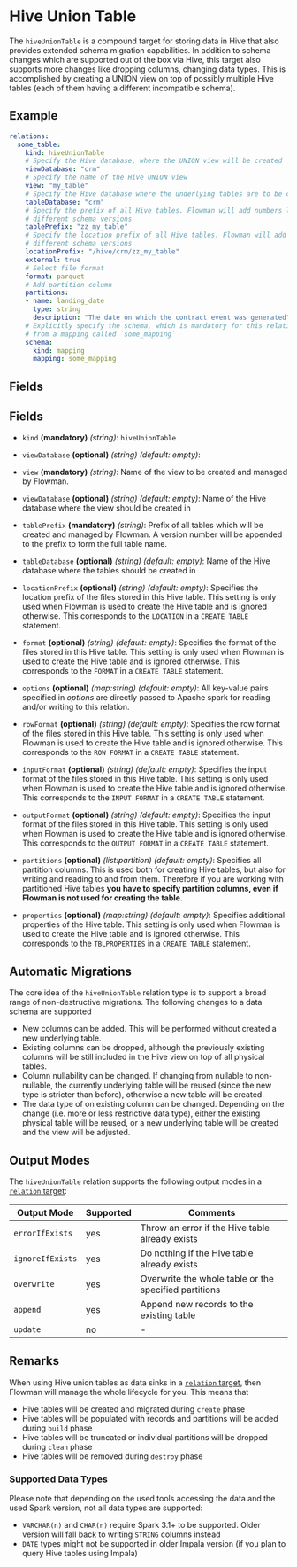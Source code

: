 # Hive Union Table

The `hiveUnionTable` is a compound target for storing data in Hive that also provides extended schema migration
capabilities. In addition to schema changes which are supported out of the box via Hive, this target also supports
more changes like dropping columns, changing data types. This is accomplished by creating a UNION view on top of
possibly multiple Hive tables (each of them having a different incompatible schema).

## Example

```yaml
relations:
  some_table:
    kind: hiveUnionTable
    # Specify the Hive database, where the UNION view will be created
    viewDatabase: "crm"
    # Specify the name of the Hive UNION view
    view: "my_table"
    # Specify the Hive database where the underlying tables are to be created
    tableDatabase: "crm"
    # Specify the prefix of all Hive tables. Flowman will add numbers like 1,2,3,... to the prefix for 
    # different schema versions
    tablePrefix: "zz_my_table"
    # Specify the location prefix of all Hive tables. Flowman will add numbers like 1,2,3,... to the prefix for 
    # different schema versions
    locationPrefix: "/hive/crm/zz_my_table"
    external: true
    # Select file format
    format: parquet
    # Add partition column
    partitions:
    - name: landing_date
      type: string
      description: "The date on which the contract event was generated"
    # Explicitly specify the schema, which is mandatory for this relation type. In this case the schema is inferred
    # from a mapping called `some_mapping`
    schema:
      kind: mapping
      mapping: some_mapping
```

## Fields

## Fields
* `kind` **(mandatory)** *(string)*: `hiveUnionTable`

* `viewDatabase` **(optional)** *(string)* *(default: empty)*: 

* `view` **(mandatory)** *(string)*: 
Name of the view to be created and managed by Flowman.

* `viewDatabase` **(optional)** *(string)* *(default: empty)*: 
Name of the Hive database where the view should be created in

* `tablePrefix` **(mandatory)** *(string)*: 
Prefix of all tables which will be created and managed by Flowman. A version number will be appended to the prefix
to form the full table name.

* `tableDatabase` **(optional)** *(string)* *(default: empty)*: 
Name of the Hive database where the tables should be created in

 * `locationPrefix` **(optional)** *(string)* *(default: empty)*:
 Specifies the location prefix of the files stored in this Hive table. This setting is only used
 when Flowman is used to create the Hive table and is ignored otherwise. This corresponds
 to the `LOCATION` in a `CREATE TABLE` statement.
 
 * `format` **(optional)** *(string)* *(default: empty)*:
 Specifies the format of the files stored in this Hive table. This setting is only used
 when Flowman is used to create the Hive table and is ignored otherwise. This corresponds
 to the `FORMAT` in a `CREATE TABLE` statement.

* `options` **(optional)** *(map:string)* *(default: empty)*:
  All key-value pairs specified in *options* are directly passed to Apache spark for reading
  and/or writing to this relation.

 * `rowFormat` **(optional)** *(string)* *(default: empty)*:
 Specifies the row format of the files stored in this Hive table. This setting is only used
 when Flowman is used to create the Hive table and is ignored otherwise. This corresponds
 to the `ROW FORMAT` in a `CREATE TABLE` statement.

 * `inputFormat` **(optional)** *(string)* *(default: empty)*:
 Specifies the input format of the files stored in this Hive table. This setting is only used
 when Flowman is used to create the Hive table and is ignored otherwise. This corresponds
 to the `INPUT FORMAT` in a `CREATE TABLE` statement.

 * `outputFormat` **(optional)** *(string)* *(default: empty)*:
 Specifies the input format of the files stored in this Hive table. This setting is only used
 when Flowman is used to create the Hive table and is ignored otherwise. This corresponds
 to the `OUTPUT FORMAT` in a `CREATE TABLE` statement.

 * `partitions` **(optional)** *(list:partition)* *(default: empty)*:
 Specifies all partition columns. This is used both for creating Hive tables, but also for
 writing and reading to and from them. Therefore if you are working with partitioned Hive
 tables **you have to specify partition columns, even if Flowman is not used for creating
 the table**.

 * `properties` **(optional)** *(map:string)* *(default: empty)*:
 Specifies additional properties of the Hive table. This setting is only used
 when Flowman is used to create the Hive table and is ignored otherwise. This corresponds
 to the `TBLPROPERTIES` in a `CREATE TABLE` statement.


## Automatic Migrations

The core idea of the `hiveUnionTable` relation type is to support a broad range of non-destructive migrations. The
following changes to a data schema are supported
* New columns can be added. This will be performed without created a new underlying table.
* Existing columns can be dropped, although the previously existing columns will be still included in the Hive view
  on top of all physical tables.
* Column nullability can be changed. If changing from nullable to non-nullable, the currently underlying table will
  be reused (since the new type is stricter than before), otherwise a new table will be created.
* The data type of on existing column can be changed. Depending on the change (i.e. more or less restrictive data type), 
  either the existing physical table will be reused, or a new underlying table will be created and the view will be
  adjusted.


## Output Modes
The `hiveUnionTable` relation supports the following output modes in a [`relation` target](../target/relation.md):

| Output Mode      | Supported | Comments                                              |
|------------------|-----------|-------------------------------------------------------|
| `errorIfExists`  | yes       | Throw an error if the Hive table already exists       |
| `ignoreIfExists` | yes       | Do nothing if the Hive table already exists           |
| `overwrite`      | yes       | Overwrite the whole table or the specified partitions |
| `append`         | yes       | Append new records to the existing table              |
| `update`         | no        | -                                                     |


## Remarks

When using Hive union tables as data sinks in a [`relation` target](../target/relation.md), then Flowman will  manage the
whole lifecycle for you. This means that
* Hive tables will be created and migrated during `create` phase
* Hive tables will be populated with records and partitions will be added during `build` phase
* Hive tables will be truncated or individual partitions will be dropped during `clean` phase
* Hive tables will be removed during `destroy` phase

### Supported Data Types
Please note that depending on the used tools accessing the data and the used Spark version, not all data types are
supported:
* `VARCHAR(n)` and `CHAR(n)` require Spark 3.1+ to be supported. Older version will fall back to writing `STRING`
  columns instead
* `DATE` types might not be supported in older Impala version (if you plan to query Hive tables using Impala)  

